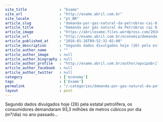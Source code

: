 ```yaml
---
site_title               : "Exame"
site_url                 : "http://exame.abril.com.br"
site_locale              : "pt_BR"
article_slug             : "demanda-por-gas-natural-da-petrobras-cai-0-9-em-2015"
article_title            : "Demanda por gás natural da Petrobras cai 0,9% em 2015"
article_image            : "https://abrilexame.files.wordpress.com/2016/09/size_960_16_9_ax189_6a8a_937.jpg?quality=70&strip=all&w=960"
article_url              : "http://exame.abril.com.br/economia/demanda-por-gas-natural-da-petrobras-cai-0-9-em-2015/"
article_published_at     : "2016-01-26T09:52:31-02:00"
article_description      : "Segundo dados divulgados hoje (26) pela estatal petrolífera, os consumidores demandaram 93,3 milhões de metros cúbicos por dia (m³/dia) no ano passado..."
article_author_name      : ""
article_author_image     : null
article_author_biography : null
article_author_profile   : "http://exame.abril.com.br/author/wpvipabril/"
article_author_facebook  : null
article_author_twitter   : null
category                 : ['economy']
tags                     : ['Exame']
permalink                : "/:categories/demanda-por-gas-natural-da-petrobras-cai-0-9-em-2015/"
layout                   : post
---
```


Segundo dados divulgados hoje (26) pela estatal petrolífera, os consumidores demandaram 93,3 milhões de metros cúbicos por dia (m³/dia) no ano passado...
